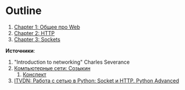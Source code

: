 # Outline
1. [Chapter 1: Общее про Web](./Chapters/Chapter1_General.ipynb)
2. [Chapter 2: HTTP](./Chapters/Chapter2_HTTP.ipynb)
3. [Chapter 3: Sockets](./Chapters/Chapter3_Sockets.ipynb)



**Источники**:
1. "Introduction to networking" Charles Severance
2. [Компьютерные сети: Созыкин](https://www.asozykin.ru/courses/networks_online)
   1. [Конспект](https://zinvapel.github.io/it/network/2017/11/13/sozykin/)
3. [ITVDN: Работа с сетью в Python: Socket и HTTP. Python Advanced](https://www.youtube.com/watch?v=UohnrnZZ0w0)

